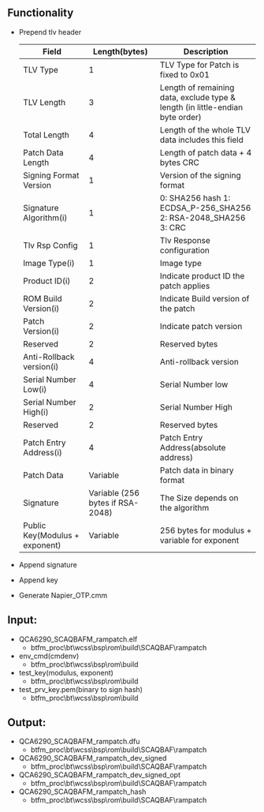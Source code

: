 
## Functionality
*  Prepend tlv header

	| Field		| Length(bytes)	| Description		|
	|---------------|---------------|-----------------------|
	|TLV Type	|1		|TLV Type for Patch is fixed to 0x01|
	|TLV Length	|3	|Length of remaining data, exclude type & length (in little-endian byte order)|
  	|Total Length	|4	|Length of the whole TLV data includes this field |
  	|Patch Data Length|4	|Length of patch data + 4 bytes CRC|
  	|Signing Format Version	|1	|Version of the signing format|
 	|Signature Algorithm(i)	|1	|0: SHA256 hash 1: ECDSA_P-256_SHA256 2: RSA-2048_SHA256 3: CRC|
  	|Tlv Rsp Config		|1	|Tlv Response configuration|
  	|Image Type(i)		|1	|Image type|
  	|Product ID(i)		|2	|Indicate product ID the patch applies|
  	|ROM Build Version(i)  	|2	|Indicate Build version of the patch|
  	|Patch Version(i)	|2	|Indicate patch version|
  	|Reserved		|2	|Reserved bytes|
  	|Anti-Rollback version(i)|4	|Anti-rollback version|
  	|Serial Number Low(i)	|4	|Serial Number low|
  	|Serial Number High(i)	|2	|Serial Number High|
  	|Reserved		|2	|Reserved bytes|
 	|Patch Entry Address(i)	|4	|Patch Entry Address(absolute address)|
  	|Patch Data		|Variable	|Patch data in binary format|
  	|Signature		|Variable (256 bytes if RSA-2048)|The Size depends on the algorithm|
  	|Public Key(Modulus + exponent)|Variable|256 bytes for modulus + variable for exponent|

*  Append signature
*  Append key
*  Generate Napier_OTP.cmm

## Input:
*  QCA6290_SCAQBAFM_rampatch.elf
	* btfm_proc\bt\wcss\bsp\rom\build\SCAQBAF\rampatch
*  env_cmd(cmdenv)
	* btfm_proc\bt\wcss\bsp\rom\build
*  test_key(modulus, exponent)
	* btfm_proc\bt\wcss\bsp\rom\build
*  test_prv_key.pem(binary to sign hash)
	* btfm_proc\bt\wcss\bsp\rom\build


## Output:
*  QCA6290_SCAQBAFM_rampatch.dfu
	* btfm_proc\bt\wcss\bsp\rom\build\SCAQBAF\rampatch
*  QCA6290_SCAQBAFM_rampatch_dev_signed
	* btfm_proc\bt\wcss\bsp\rom\build\SCAQBAF\rampatch
*  QCA6290_SCAQBAFM_rampatch_dev_signed_opt
	* btfm_proc\bt\wcss\bsp\rom\build\SCAQBAF\rampatch
*  QCA6290_SCAQBAFM_rampatch_hash
	* btfm_proc\bt\wcss\bsp\rom\build\SCAQBAF\rampatch
